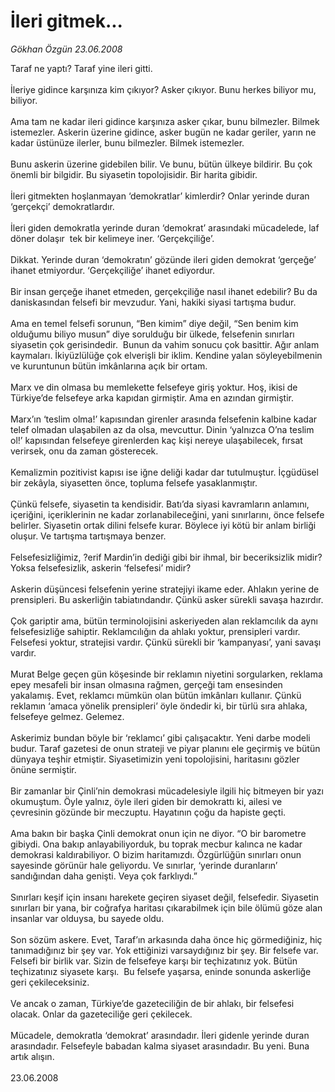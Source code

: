 # İleri gitmek...

*Gökhan Özgün 23.06.2008*

<div class="taraf_structure_2col_1zq">
<div class="margen_n">



 <p>Taraf ne yaptı? Taraf yine ileri gitti. <br/>
<br/>
İleriye gidince karşınıza kim çıkıyor? Asker çıkıyor. Bunu herkes biliyor mu, biliyor. <br/>
<br/>
Ama tam ne kadar ileri gidince karşınıza asker çıkar, bunu bilmezler. Bilmek istemezler. Askerin üzerine gidince, asker bugün ne kadar geriler, yarın ne kadar üstünüze ilerler, bunu bilmezler. Bilmek istemezler. <br/>
<br/>
Bunu askerin üzerine gidebilen bilir. Ve bunu, bütün ülkeye bildirir. Bu çok önemli bir bilgidir. Bu siyasetin topolojisidir. Bir harita gibidir.<br/>
<br/>
İleri gitmekten hoşlanmayan ‘demokratlar’ kimlerdir? Onlar yerinde duran ‘gerçekçi’ demokratlardır.<br/>
<br/>
İleri giden demokratla yerinde duran ‘demokrat’ arasındaki mücadelede, laf döner dolaşır  tek bir kelimeye iner. ‘Gerçekçiliğe’.<br/>
<br/>
Dikkat. Yerinde duran ‘demokratın’ gözünde ileri giden demokrat ‘gerçeğe’ ihanet etmiyordur. ‘Gerçekçiliğe’ ihanet ediyordur. <br/>
<br/>
Bir insan gerçeğe ihanet etmeden, gerçekçiliğe nasıl ihanet edebilir? Bu da daniskasından felsefi bir mevzudur. Yani, hakiki siyasi tartışma budur. <br/>
<br/>
Ama en temel felsefi sorunun, “Ben kimim” diye değil, “Sen benim kim olduğumu biliyo musun” diye sorulduğu bir ülkede, felsefenin sınırları siyasetin çok gerisindedir.  Bunun da vahim sonucu çok basittir. Ağır anlam kaymaları. İkiyüzlülüğe çok elverişli bir iklim. Kendine yalan söyleyebilmenin ve kuruntunun bütün imkânlarına açık bir ortam. <br/>
<br/>
Marx ve din olmasa bu memlekette felsefeye giriş yoktur. Hoş, ikisi de Türkiye’de felsefeye arka kapıdan girmiştir. Ama en azından girmiştir. <br/>
<br/>
Marx’ın ‘teslim olma!’ kapısından girenler arasında felsefenin kalbine kadar telef olmadan ulaşabilen az da olsa, mevcuttur. Dinin ‘yalnızca O’na teslim ol!’ kapısından felsefeye girenlerden kaç kişi nereye ulaşabilecek, fırsat verirsek, onu da zaman gösterecek. <br/>
<br/>
Kemalizmin pozitivist kapısı ise iğne deliği kadar dar tutulmuştur. İçgüdüsel bir zekâyla, siyasetten önce, topluma felsefe yasaklanmıştır.<br/>
<br/>
Çünkü felsefe, siyasetin ta kendisidir. Batı’da siyasi kavramların anlamını, içeriğini, içeriklerinin ne kadar zorlanabileceğini, yani sınırlarını, önce felsefe belirler. Siyasetin ortak dilini felsefe kurar. Böylece iyi kötü bir anlam birliği oluşur. Ve tartışma tartışmaya benzer.<br/>
<br/>
Felsefesizliğimiz, ?erif Mardin’in dediği gibi bir ihmal, bir beceriksizlik midir? Yoksa felsefesizlik, askerin ‘felsefesi’ midir? <br/>
<br/>
Askerin düşüncesi felsefenin yerine stratejiyi ikame eder. Ahlakın yerine de prensipleri. Bu askerliğin tabiatındandır. Çünkü asker sürekli savaşa hazırdır.<br/>
<br/>
Çok gariptir ama, bütün terminolojisini askeriyeden alan reklamcılık da aynı felsefesizliğe sahiptir. Reklamcılığın da ahlakı yoktur, prensipleri vardır. Felsefesi yoktur, stratejisi vardır. Çünkü sürekli bir ‘kampanyası’, yani savaşı vardır.<br/>
<br/>
Murat Belge geçen gün köşesinde bir reklamın niyetini sorgularken, reklama epey mesafeli bir insan olmasına rağmen, gerçeği tam ensesinden yakalamış. Evet, reklamcı mümkün olan bütün imkânları kullanır. Çünkü reklamın ‘amaca yönelik prensipleri’ öyle öndedir ki, bir türlü sıra ahlaka, felsefeye gelmez. Gelemez. <br/>
<br/>
Askerimiz bundan böyle bir ‘reklamcı’ gibi çalışacaktır. Yeni darbe modeli budur. Taraf gazetesi de onun strateji ve piyar planını ele geçirmiş ve bütün dünyaya teşhir etmiştir. Siyasetimizin yeni topolojisini, haritasını gözler önüne sermiştir.<br/>
<br/>
Bir zamanlar bir Çinli’nin demokrasi mücadelesiyle ilgili hiç bitmeyen bir yazı okumuştum. Öyle yalnız, öyle ileri giden bir demokrattı ki, ailesi ve çevresinin gözünde bir meczuptu. Hayatının çoğu da hapiste geçti.<br/>
<br/>
Ama bakın bir başka Çinli demokrat onun için ne diyor. “O bir barometre gibiydi. Ona bakıp anlayabiliyorduk, bu toprak mecbur kalınca ne kadar demokrasi kaldırabiliyor. O bizim haritamızdı. Özgürlüğün sınırları onun sayesinde görünür hale geliyordu. Ve sınırlar, ‘yerinde duranların’ sandığından daha genişti. Veya çok farklıydı.”<br/>
<br/>
Sınırları keşif için insanı harekete geçiren siyaset değil, felsefedir. Siyasetin sınırları bir yana, bir coğrafya haritası çıkarabilmek için bile ölümü göze alan insanlar var olduysa, bu sayede oldu.<br/>
<br/>
Son sözüm askere. Evet, Taraf’ın arkasında daha önce hiç görmediğiniz, hiç tanımadığınız bir şey var. Yok ettiğinizi varsaydığınız bir şey. Bir felsefe var. Felsefi bir birlik var. Sizin de felsefeye karşı bir teçhizatınız yok. Bütün teçhizatınız siyasete karşı.  Bu felsefe yaşarsa, eninde sonunda askerliğe geri çekileceksiniz. <br/>
<br/>
Ve ancak o zaman, Türkiye’de gazeteciliğin de bir ahlakı, bir felsefesi olacak. Onlar da gazeteciliğe geri çekilecek. <br/>
<br/>
Mücadele, demokratla ‘demokrat’ arasındadır. İleri gidenle yerinde duran arasındadır. Felsefeyle babadan kalma siyaset arasındadır. Bu yeni. Buna artık alışın.<br/>
<br/>
23.06.2008</p>

<br/>


<div id="taraf_not">
</div>

</div>


</div>
